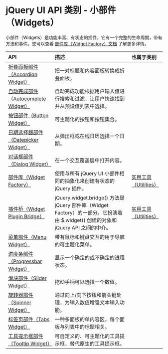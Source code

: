 # jQuery UI API 类别 - 小部件（Widgets）

小部件（Widgets）是功能丰富、有状态的插件，它有一个完整的生命周期，带有方法和事件。您可以查看 [部件库（Widget Factory）文档](api-jQuery.widget.html) 了解更多详情。

| API | 描述 | 也属于类别 |
| :-- | :-- | :-- |
| [折叠面板部件（Accordion Widget）](api-accordion.html) | 把一对标题和内容面板转换成折叠面板。 |
| [自动完成部件（Autocomplete Widget）](api-autocomplete.html) | 自动完成功能根据用户输入值进行搜索和过滤，让用户快速找到并从预设值列表中选择。 |
| [按钮部件（Button Widget）](api-button.html) | 可主题化的按钮和按钮集合。 |
| [日期选择器部件（Datepicker Widget）](api-datepicker.html) | 从弹出框或在线日历选择一个日期。 |
| [对话框部件（Dialog Widget）](api-dialog.html) | 在一个交互覆盖层中打开内容。 |
| [部件库（Widget Factory）](api-jQuery-widget.html) | 使用与所有 jQuery UI 小部件相同的抽象化来创建有状态的 jQuery 插件。 | [实用工具（Utilities）](ref-utilities.html) |
| [插件桥（Widget Plugin Bridge）](api-jQuery-widget-bridge.html) | jQuery.widget.bridge() 方法是 jQuery 部件库（Widget Factory）的一部分。它扮演着由 $.widget() 创建的对象和 jQuery API 之间的中介。 | [实用工具（Utilities）](ref-utilities.html) |
| [菜单部件（Menu Widget）](api-menu.html) | 带有鼠标和键盘交互的用于导航的可主题化菜单。 |
| [进度条部件（Progressbar Widget）](api-progressbar.html) | 显示一个确定的或不确定的进程状态。 |
| [滑块部件（Slider Widget）](api-slider.html) | 拖动手柄可以选择一个数值。 |
| [旋转器部件（Spinner Widget）](api-spinner.html) | 通过向上/向下按钮和箭头键处理，为输入数值增强文本输入功能。 |
| [标签页部件（Tabs Widget）](api-tabs.html) | 一种多面板的单内容区，每个面板与列表中的标题相关。 |
| [工具提示框部件（Tooltip Widget）](api-tooltip.html) | 可自定义的、可主题化的工具提示框，替代原生的工具提示框。 |

